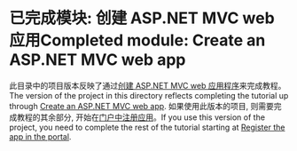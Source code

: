 # <a name="completed-module-create-an-aspnet-mvc-web-app"></a><span data-ttu-id="be853-101">已完成模块: 创建 ASP.NET MVC web 应用</span><span class="sxs-lookup"><span data-stu-id="be853-101">Completed module: Create an ASP.NET MVC web app</span></span>

<span data-ttu-id="be853-102">此目录中的项目版本反映了通过[创建 ASP.NET MVC web 应用程序](https://docs.microsoft.com/graph/training/aspnet-tutorial?tutorial-step=1)来完成教程。</span><span class="sxs-lookup"><span data-stu-id="be853-102">The version of the project in this directory reflects completing the tutorial up through [Create an ASP.NET MVC web app](https://docs.microsoft.com/graph/training/aspnet-tutorial?tutorial-step=1).</span></span> <span data-ttu-id="be853-103">如果使用此版本的项目, 则需要完成教程的其余部分, 开始在[门户中注册应用](https://docs.microsoft.com/graph/training/aspnet-tutorial?tutorial-step=2)。</span><span class="sxs-lookup"><span data-stu-id="be853-103">If you use this version of the project, you need to complete the rest of the tutorial starting at [Register the app in the portal](https://docs.microsoft.com/graph/training/aspnet-tutorial?tutorial-step=2).</span></span>